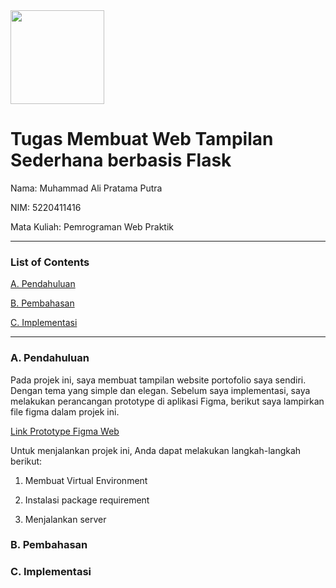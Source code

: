 <img src="https://i.ibb.co/VDdmzd5/ODcy-MEY5-Mk-Mt-REQy-Mi00-RDU3-LUI3-MEIt-NTZDNz-JFNUVGREMw.png" width="150" height="150"/>

# Tugas Membuat Web Tampilan Sederhana berbasis Flask

Nama: Muhammad Ali Pratama Putra

NIM: 5220411416

Mata Kuliah: Pemrograman Web Praktik

-------------------------------------------------

### List of Contents

<a href="#a-pendahuluan">A. Pendahuluan</a>

<a href="#b-pembahasan">B. Pembahasan</a>

<a href="#c-implementasi">C. Implementasi</a>

-------------------------------------------------

### A. Pendahuluan

Pada projek ini, saya membuat tampilan website portofolio saya sendiri. Dengan tema yang simple dan elegan. Sebelum saya implementasi, saya melakukan perancangan prototype di aplikasi Figma, berikut saya lampirkan file figma dalam projek ini.

<a href="#">Link Prototype Figma Web</a>

Untuk menjalankan projek ini, Anda dapat melakukan langkah-langkah berikut:

1. Membuat Virtual Environment
   
3. Instalasi package requirement
4. Menjalankan server

### B. Pembahasan

### C. Implementasi

